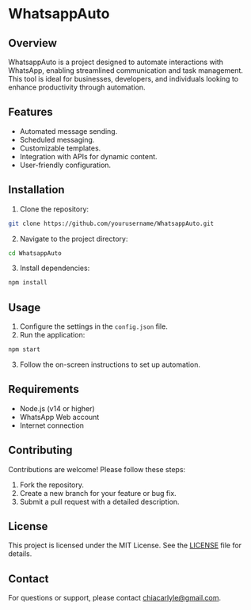 # WhatsappAuto

## Overview
WhatsappAuto is a project designed to automate interactions with WhatsApp, enabling streamlined communication and task management. This tool is ideal for businesses, developers, and individuals looking to enhance productivity through automation.

## Features
- Automated message sending.
- Scheduled messaging.
- Customizable templates.
- Integration with APIs for dynamic content.
- User-friendly configuration.

## Installation
1. Clone the repository:
  ```bash
  git clone https://github.com/yourusername/WhatsappAuto.git
  ```
2. Navigate to the project directory:
  ```bash
  cd WhatsappAuto
  ```
3. Install dependencies:
  ```bash
  npm install
  ```

## Usage
1. Configure the settings in the `config.json` file.
2. Run the application:
  ```bash
  npm start
  ```
3. Follow the on-screen instructions to set up automation.

## Requirements
- Node.js (v14 or higher)
- WhatsApp Web account
- Internet connection

## Contributing
Contributions are welcome! Please follow these steps:
1. Fork the repository.
2. Create a new branch for your feature or bug fix.
3. Submit a pull request with a detailed description.

## License
This project is licensed under the MIT License. See the [LICENSE](LICENSE) file for details.

## Contact
For questions or support, please contact [chiacarlyle@gmail.com](mailto:ychiacarlyle@gmail.com).